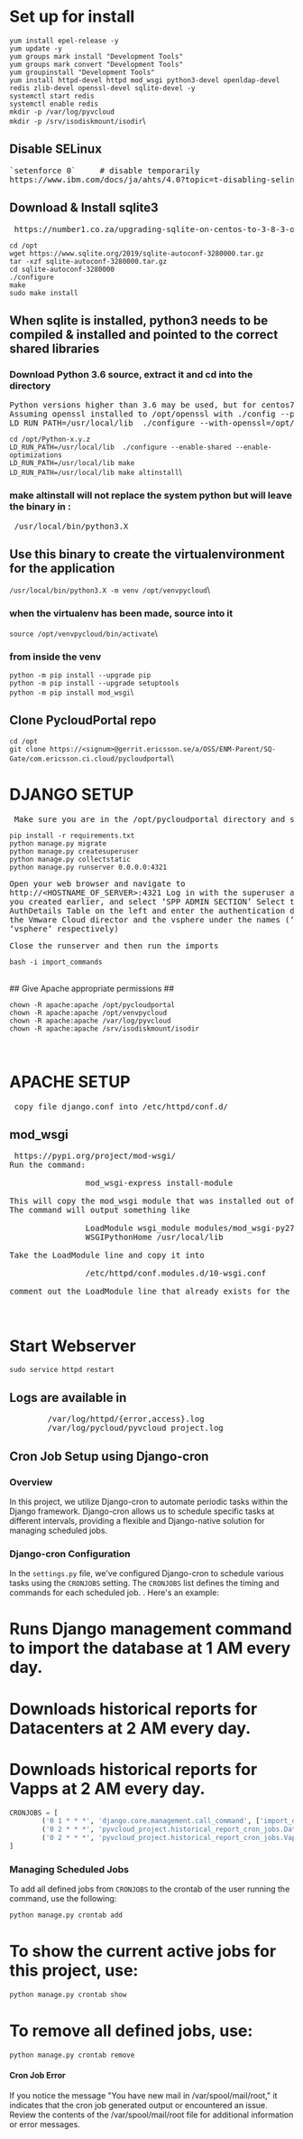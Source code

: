 # Set up for install #

`yum install epel-release -y`\
`yum update -y`\
`yum groups mark install "Development Tools"`\
`yum groups mark convert "Development Tools"`\
`yum groupinstall "Development Tools"`\
`yum install httpd-devel httpd mod_wsgi python3-devel openldap-devel redis zlib-devel openssl-devel sqlite-devel -y`\
`systemctl start redis`\
`systemctl enable redis`\
`mkdir -p /var/log/pyvcloud `\
`mkdir -p /srv/isodiskmount/isodir`\


## Disable SELinux ##
<pre>`setenforce 0`     # disable temporarily
https://www.ibm.com/docs/ja/ahts/4.0?topic=t-disabling-selinux # disable permanently
</pre>

## Download & Install sqlite3 ##

<pre> https://number1.co.za/upgrading-sqlite-on-centos-to-3-8-3-or-later/ </pre>
`cd /opt`\
`wget https://www.sqlite.org/2019/sqlite-autoconf-3280000.tar.gz`\
`tar -xzf sqlite-autoconf-3280000.tar.gz`\
`cd sqlite-autoconf-3280000`\
`./configure`\
`make`\
`sudo make install`

## When sqlite is installed, python3 needs to be compiled & installed and pointed to the correct shared libraries ##
### Download Python 3.6 source, extract it and cd into the directory ###
<pre>
Python versions higher than 3.6 may be used, but for centos7 the system openssl will also need to be compiled from source and linked to the python used for the creation of the virtual environment.
Assuming openssl installed to /opt/openssl with ./config --prefix=/opt/openssl && make && make install
LD_RUN_PATH=/usr/local/lib  ./configure --with-openssl=/opt/openssl --enable-shared --enable-optimizations
</pre>
`cd /opt/Python-x.y.z`\
`LD_RUN_PATH=/usr/local/lib  ./configure --enable-shared --enable-optimizations`\
`LD_RUN_PATH=/usr/local/lib make`\
`LD_RUN_PATH=/usr/local/lib make altinstall`\

### make altinstall will not replace the system python but will leave the binary in : ###

<pre> /usr/local/bin/python3.X </pre>

## Use this binary to create the virtualenvironment for the application ##

`/usr/local/bin/python3.X -m venv /opt/venvpycloud`\

### when the virtualenv has been made, source into it ###

`source /opt/venvpycloud/bin/activate`\

### from inside the venv ###

`python -m pip install --upgrade pip`\
`python -m pip install --upgrade setuptools`\
`python -m pip install mod_wsgi`\


## Clone PycloudPortal repo

`cd /opt`\
`git clone https://<signum>@gerrit.ericsson.se/a/OSS/ENM-Parent/SQ-Gate/com.ericsson.ci.cloud/pycloudportal`\


# DJANGO SETUP #
<pre> Make sure you are in the /opt/pycloudportal directory and source into the venvpycloud virtualenvironment </pre>
`pip install -r requirements.txt`\
`python manage.py migrate`\
`python manage.py createsuperuser`\
`python manage.py collectstatic`\
`python manage.py runserver 0.0.0.0:4321`\
	<pre>Open your web browser and navigate to http://<HOSTNAME_OF_SERVER>:4321
	Log in with the superuser account you created earlier, and select ‘SPP ADMIN SECTION’
Select the AuthDetails Table on the left and enter the authentication details for the Vmware Cloud director and the vsphere under the names (‘vcd’ and ‘vsphere’ respectively) </pre>
<pre>
Close the runserver and then run the imports </pre>
`bash -i import_commands`


<br>
## Give Apache appropriate permissions ##

<br>

`chown -R apache:apache /opt/pycloudportal`\
`chown -R apache:apache /opt/venvpycloud`\
`chown -R apache:apache /var/log/pyvcloud`\
`chown -R apache:apache /srv/isodiskmount/isodir`

<br>

# APACHE SETUP #

<pre> copy file django.conf into /etc/httpd/conf.d/ </pre>

## mod_wsgi ##
<pre> https://pypi.org/project/mod-wsgi/
Run the command:

                mod_wsgi-express install-module

This will copy the mod_wsgi module that was installed out of our virtual environment and into the apache specific folders. This way if we lose the venv, we dont lose the mod_wsgi module.
The command will output something like

                LoadModule wsgi_module modules/mod_wsgi-py27.so
                WSGIPythonHome /usr/local/lib

Take the LoadModule line and copy it into

                /etc/httpd/conf.modules.d/10-wsgi.conf

comment out the LoadModule line that already exists for the wsgi_module and replace it with the output of the mod_wsgi-express command

 </pre>


# Start Webserver #
`sudo service httpd restart`

## Logs are available in ##
<pre>
        /var/log/httpd/{error,access}.log
        /var/log/pycloud/pyvcloud_project.log
</pre>

## Cron Job Setup using Django-cron ##

### Overview ###

In this project, we utilize Django-cron to automate periodic tasks within the Django framework. Django-cron allows us to schedule specific tasks at different intervals, providing a flexible and Django-native solution for managing scheduled jobs.

### Django-cron Configuration ###

In the `settings.py` file, we've configured Django-cron to schedule various tasks using the `CRONJOBS` setting. The `CRONJOBS` list defines the timing and commands for each scheduled job. .
Here's an example:

# Runs Django management command to import the database at 1 AM every day.   
# Downloads historical reports for Datacenters at 2 AM every day.
# Downloads historical reports for Vapps at 2 AM every day.

```python
CRONJOBS = [
        ('0 1 * * *', 'django.core.management.call_command', ['import_database']), 
        ('0 2 * * *', 'pyvcloud_project.historical_report_cron_jobs.DatacenterReportDownloadCronJob'),
        ('0 2 * * *', 'pyvcloud_project.historical_report_cron_jobs.VappReportDownloadCronJob'),
]
```
### Managing Scheduled Jobs ###
To add all defined jobs from `CRONJOBS` to the crontab of the user running the command, use the following:

```bash
python manage.py crontab add
```

# To show the current active jobs for this project, use:
```bash 
python manage.py crontab show
```

# To remove all defined jobs, use:
```bash
python manage.py crontab remove
```

#### Cron Job Error ####
If you notice the message "You have new mail in /var/spool/mail/root," it indicates that the cron job generated output or encountered an issue. Review the contents of the /var/spool/mail/root file for additional information or error messages.